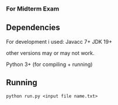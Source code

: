 ### For Midterm Exam

## Dependencies ###

For development i used:
Javacc 7+
JDK 19+

other versions may or may not work.

Python 3+ (for compiling + running)

## Running ###
```console
python run.py <input file name.txt>
``` 

